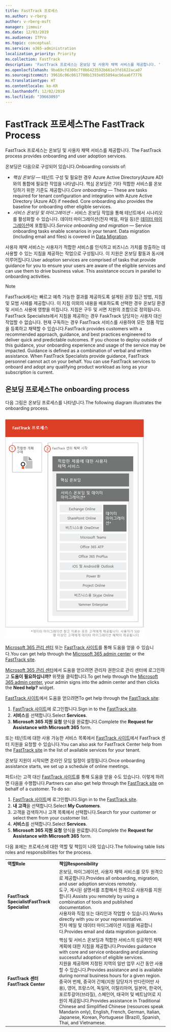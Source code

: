 ```yaml
---
title: FastTrack 프로세스
ms.author: v-rberg
author: v-rberg-msft
manager: jimmuir
ms.date: 12/03/2019
ms.audience: ITPro
ms.topic: conceptual
ms.service: o365-administration
localization_priority: Priority
ms.collection: FastTrack
description: 'FastTrack 프로세스는 온보딩 및 사용자 채택 서비스를 제공합니다. '
ms.openlocfilehash: 9ba69cfd300c7f0b6423592b661e3fd1622aca07
ms.sourcegitcommit: 39616c06c0617700b1393e055894acb6aa6f7776
ms.translationtype: HT
ms.contentlocale: ko-KR
ms.lasthandoff: 12/02/2019
ms.locfileid: "39663093"
---
```

# <a name="the-fasttrack-process"></a><span data-ttu-id="f8824-103">FastTrack 프로세스</span><span class="sxs-lookup"><span data-stu-id="f8824-103">The FastTrack Process</span></span>

<span data-ttu-id="f8824-104">FastTrack 프로세스는 온보딩 및 사용자 채택 서비스를 제공합니다. </span><span class="sxs-lookup"><span data-stu-id="f8824-104">The FastTrack process provides onboarding and user adoption services.</span></span> 
  
<span data-ttu-id="f8824-105">온보딩은 다음으로 구성되어 있습니다.</span><span class="sxs-lookup"><span data-stu-id="f8824-105">Onboarding consists of:</span></span>
  
- <span data-ttu-id="f8824-p101">*핵심 온보딩* — 테넌트 구성 및 필요한 경우 Azure Active Directory(Azure AD)와의 통합에 필요한 작업을 나타냅니다. 핵심 온보딩은 기타 적합한 서비스를 온보딩하기 위한 기준도 제공합니다.</span><span class="sxs-lookup"><span data-stu-id="f8824-p101">*Core onboarding* — These are tasks required for tenant configuration and integration with Azure Active Directory (Azure AD) if needed. Core onboarding also provides the baseline for onboarding other eligible services.</span></span> 
- <span data-ttu-id="f8824-p102">*서비스 온보딩 및 마이그레이션* - 서비스 온보딩 작업을 통해 테넌트에서 시나리오를 활성화할 수 있습니다. 데이터 마이그레이션(전자 메일, 파일 등)은 [데이터 마이그레이션](O365-data-migration.md)에 포합됩니다.</span><span class="sxs-lookup"><span data-stu-id="f8824-p102">*Service onboarding and migration* — Service onboarding tasks enable scenarios in your tenant. Data migration (including email and files) is covered in [Data Migration](O365-data-migration.md).</span></span> 
    
<span data-ttu-id="f8824-p103">사용자 채택 서비스는 사용자가 적합한 서비스를 인식하고 비즈니스 가치를 창출하는 데 사용할 수 있는 지침을 제공하는 작업으로 구성됩니다. 이 지원은 온보딩 활동과 동시에 이루어집니다.</span><span class="sxs-lookup"><span data-stu-id="f8824-p103">User adoption services are comprised of tasks that provide guidance for you to ensure your users are aware of the eligible services and can use them to drive business value. This assistance occurs in parallel to onboarding activities.</span></span>
  
> [!NOTE]
> <span data-ttu-id="f8824-p104">FastTrack에서는 빠르고 예측 가능한 결과를 제공하도록 설계된 권장 접근 방법, 지침 및 모범 사례를 제공합니다. 이 지침 이외의 내용을 배포하도록 선택한 경우 온보딩 환경 및 서비스 사용에 영향을 미칩니다. 지침은 구두 및 서면 지원의 조합으로 정의됩니다. FastTrack Specialists에서 지침을 제공하는 경우 FaskTrack 담당자는 사용자 대신 작업할 수 없습니다. 현재 구독하는 경우 FastTrack 서비스를 사용하여 모든 정품 작업을 등록하고 채택할 수 있습니다.</span><span class="sxs-lookup"><span data-stu-id="f8824-p104">FastTrack provides customers with a recommended approach, guidance, and best practices engineered to deliver quick and predictable outcomes. If you choose to deploy outside of this guidance, your onboarding experience and usage of the service may be impacted. Guidance is defined as a combination of verbal and written assistance. When FastTrack Specialists provide guidance, FastTrack personnel cannot act on your behalf. You can use FastTrack services to onboard and adopt any qualifying product workload as long as your subscription is current.</span></span> 
  
## <a name="the-onboarding-process"></a><span data-ttu-id="f8824-117">온보딩 프로세스</span><span class="sxs-lookup"><span data-stu-id="f8824-117">The onboarding process</span></span>

<span data-ttu-id="f8824-118">다음 그림은 온보딩 프로세스를 나타냅니다.</span><span class="sxs-lookup"><span data-stu-id="f8824-118">The following diagram illustrates the onboarding process.</span></span>
  
![온보딩 혜택 사용 일정](media/O365-Onboarding-Timeline.png)
  
<span data-ttu-id="f8824-120">[Microsoft 365 관리 센터](https://go.microsoft.com/fwlink/?linkid=2032704) 또는 [FastTrack 사이트](https://go.microsoft.com/fwlink/?linkid=780698)를 통해 도움을 얻을 수 있습니다.</span><span class="sxs-lookup"><span data-stu-id="f8824-120">You can get help through the [Microsoft 365 admin center](https://go.microsoft.com/fwlink/?linkid=2032704) or the [FastTrack site](https://go.microsoft.com/fwlink/?linkid=780698).</span></span> 

<span data-ttu-id="f8824-121">[Microsoft 365 관리 센터](https://go.microsoft.com/fwlink/?linkid=2032704)에서 도움을 얻으려면 관리자 권한으로 관리 센터에 로그인하고 **도움이 필요하십니까?** 위젯을 클릭합니다.</span><span class="sxs-lookup"><span data-stu-id="f8824-121">To get help through the [Microsoft 365 admin center](https://go.microsoft.com/fwlink/?linkid=2032704), your admin signs into the admin center and then clicks the **Need help?** widget.</span></span> 

<span data-ttu-id="f8824-122">[FastTrack 사이트](https://go.microsoft.com/fwlink/?linkid=780698)에서 도움을 얻으려면</span><span class="sxs-lookup"><span data-stu-id="f8824-122">To get help through the [FastTrack site](https://go.microsoft.com/fwlink/?linkid=780698):</span></span> 
1.  <span data-ttu-id="f8824-123">[FastTrack 사이트](https://go.microsoft.com/fwlink/?linkid=780698)에 로그인합니다.</span><span class="sxs-lookup"><span data-stu-id="f8824-123">Sign in to the [FastTrack site](https://go.microsoft.com/fwlink/?linkid=780698).</span></span> 
2.  <span data-ttu-id="f8824-124">**서비스**를 선택합니다.</span><span class="sxs-lookup"><span data-stu-id="f8824-124">Select **Services**.</span></span>
3.  <span data-ttu-id="f8824-125">**Microsoft 365 지원 요청** 양식을 완료합니다.</span><span class="sxs-lookup"><span data-stu-id="f8824-125">Complete the **Request for Assistance with Microsoft 365** form.</span></span> 
  
 <span data-ttu-id="f8824-126">또는 테넌트에 대한 사용 가능한 서비스 목록에서 [FastTrack 사이트](https://go.microsoft.com/fwlink/?linkid=780698)에서 FastTrack 센터 지원을 요청할 수 있습니다.</span><span class="sxs-lookup"><span data-stu-id="f8824-126">You can also ask for FastTrack Center help from the [FastTrack site](https://go.microsoft.com/fwlink/?linkid=780698) in the list of available services for your tenant.</span></span> 
    
 <span data-ttu-id="f8824-127">온보딩 지원이 시작되면 온라인 모임 일정이 설정됩니다.</span><span class="sxs-lookup"><span data-stu-id="f8824-127">Once onboarding assistance starts, we set up a schedule of online meetings.</span></span>
    
<span data-ttu-id="f8824-p105">파트너는 고객 대신 [FastTrack 사이트](https://go.microsoft.com/fwlink/?linkid=780698)를 통해 도움을 얻을 수도 있습니다. 이렇게 하려면 다음을 수행합니다.</span><span class="sxs-lookup"><span data-stu-id="f8824-p105">Partners can also get help through the [FastTrack site](https://go.microsoft.com/fwlink/?linkid=780698) on behalf of a customer. To do so:</span></span>
1.  <span data-ttu-id="f8824-130">[FastTrack 사이트](https://go.microsoft.com/fwlink/?linkid=780698)에 로그인합니다.</span><span class="sxs-lookup"><span data-stu-id="f8824-130">Sign in to the [FastTrack site](https://go.microsoft.com/fwlink/?linkid=780698).</span></span> 
2.  <span data-ttu-id="f8824-131">**내 고객**을 선택합니다.</span><span class="sxs-lookup"><span data-stu-id="f8824-131">Select **My Customers**.</span></span>
3.  <span data-ttu-id="f8824-132">고객을 검색하거나 고객 목록에서 선택합니다.</span><span class="sxs-lookup"><span data-stu-id="f8824-132">Search for your customer or select them from your customer list.</span></span>
4.  <span data-ttu-id="f8824-133">**서비스**를 선택합니다.</span><span class="sxs-lookup"><span data-stu-id="f8824-133">Select **Services**.</span></span>
5.  <span data-ttu-id="f8824-134">**Microsoft 365 지원 요청** 양식을 완료합니다.</span><span class="sxs-lookup"><span data-stu-id="f8824-134">Complete the **Request for Assistance with Microsoft 365** form.</span></span> 

<span data-ttu-id="f8824-135">다음 표에는 프로세스에 대한 역할 및 책임이 나와 있습니다.</span><span class="sxs-lookup"><span data-stu-id="f8824-135">The following table lists roles and responsibilities for the process.</span></span>
    
|||
|:-----|:-----|
|<span data-ttu-id="f8824-136">**역할**</span><span class="sxs-lookup"><span data-stu-id="f8824-136">**Role**</span></span> <br/> |<span data-ttu-id="f8824-137">**책임**</span><span class="sxs-lookup"><span data-stu-id="f8824-137">**Responsibility**</span></span> <br/> |
|<span data-ttu-id="f8824-138">**FastTrack Specialist**</span><span class="sxs-lookup"><span data-stu-id="f8824-138">**FastTrack Specialist**</span></span> <br/> |<span data-ttu-id="f8824-139">온보딩, 마이그레이션, 사용자 채택 서비스를 모두 원격으로 제공합니다.</span><span class="sxs-lookup"><span data-stu-id="f8824-139">Provides all onboarding, migration, and user adoption services remotely.</span></span>  <br/> <span data-ttu-id="f8824-140">도구, 게시된 설명서를 조합해서 원격으로 사용자를 지원합니다.</span><span class="sxs-lookup"><span data-stu-id="f8824-140">Assists you remotely by using a combination of tools and published documentation.</span></span> <br/> <span data-ttu-id="f8824-141">사용자와 직접 또는 대리인과 작업할 수 있습니다.</span><span class="sxs-lookup"><span data-stu-id="f8824-141">Works directly with you or your representative.</span></span> <br/> <span data-ttu-id="f8824-142">전자 메일 및 데이터 마이그레이션 지침을 제공합니다.</span><span class="sxs-lookup"><span data-stu-id="f8824-142">Provides email and data migration guidance.</span></span>|
|<span data-ttu-id="f8824-143">**FastTrack 센터**</span><span class="sxs-lookup"><span data-stu-id="f8824-143">**FastTrack Center**</span></span>  <br/> |<span data-ttu-id="f8824-144">핵심 및 서비스 온보딩과 적합한 서비스의 성공적인 채택 계획에 대한 지침을 제공합니다.</span><span class="sxs-lookup"><span data-stu-id="f8824-144">Provides guidance with core and service onboarding and planning successful adoption of eligible services.</span></span>  <br/> <span data-ttu-id="f8824-145">지원을 제공하며 지정된 지역의 일반 업무 시간 동안 사용할 수 있습니다.</span><span class="sxs-lookup"><span data-stu-id="f8824-145">Provides assistance and is available during normal business hours for a given region.</span></span> <br/> <span data-ttu-id="f8824-146">중국어 번체, 중국어 간체(지원 담당자가 만다린어만 사용), 영어, 프랑스어, 독일어, 이탈리아어, 일본어, 한국어, 포르투갈어(브라질), 스페인어, 태국어 및 베트남어로 지원이 제공됩니다.</span><span class="sxs-lookup"><span data-stu-id="f8824-146">Provides assistance in Traditional Chinese and Simplified Chinese (resources speak Mandarin only), English, French, German, Italian, Japanese, Korean, Portuguese (Brazil), Spanish, Thai, and Vietnamese.</span></span>|


  

